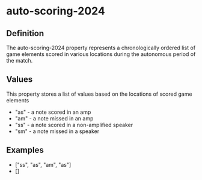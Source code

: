 # auto-scoring-2024

## Definition
The auto-scoring-2024 property represents a chronologically ordered list of game elements scored in various locations during the autonomous period of the match.

## Values
This property stores a list of values based on the locations of scored game elements
- "as" - a note scored in an amp
- "am" - a note missed in an amp
- "ss" - a note scored in a non-amplified speaker
- "sm" - a note missed in a speaker

## Examples
- ["ss", "as", "am", "as"]
- []